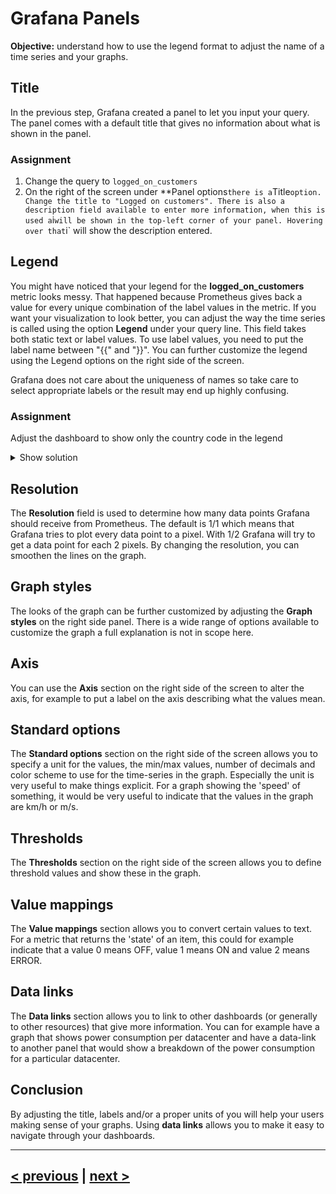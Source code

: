 # Grafana Panels
**Objective:** understand how to use the legend format to adjust the name of a time series and your graphs.

## Title
In the previous step, Grafana created a panel to let you input your query. The panel comes with a default title that gives no
information about what is shown in the panel. 

### Assignment 
1. Change the query to `logged_on_customers`
1. On the right of the screen under **Panel options` there is a `Title` option. Change the title to "Logged on customers". There is also a description field available to enter more information, when this is used a `i` will be shown in the top-left corner of your panel. Hovering over that `i` will show the description entered.

## Legend
You might have noticed that your legend for the **logged_on_customers** metric looks messy. That happened because Prometheus gives
back a value for every unique combination of the label values in the metric. If you want your visualization to look better,
you can adjust the way the time series is called using the option **Legend** under your query line. 
This field takes both static text or label values. To use label values, you need to put the label name between "{{" and "}}".
You can further customize the legend using the Legend options on the right side of the screen.

Grafana does not care about the uniqueness of names so take care to select appropriate labels or the result may end up highly 
confusing. 

### Assignment 
Adjust the dashboard to show only the country code in the legend

<details>
  <summary>Show solution</summary>

  **Solution**.  

  1. Enter `{{ country }}` for the legend.
</details>

## Resolution
The **Resolution** field is used to determine how many data points Grafana should receive from Prometheus. The default is 1/1 which 
means that Grafana tries to plot every data point to a pixel. With 1/2 Grafana will try to get a data point for each 2 pixels. 
By changing the resolution, you can smoothen the lines on the graph. 

## Graph styles
The looks of the graph can be further customized by adjusting the **Graph styles** on the right side panel. There is a wide range of options
available to customize the graph a full explanation is not in scope here.

## Axis
You can use the **Axis** section on the right side of the screen to alter the axis, for example to put a label on the axis describing what 
the values mean.

## Standard options
The **Standard options** section on the right side of the screen allows you to specify a unit for the values, the min/max values, number of decimals
and color scheme to use for the time-series in the graph. Especially the unit is very useful to make things explicit. For a graph showing the 'speed'
of something, it would be very useful to indicate that the values in the graph are km/h or m/s.

## Thresholds
The **Thresholds** section on the right side of the screen allows you to define threshold values and show these in the graph.

## Value mappings
The **Value mappings** section allows you to convert certain values to text. For a metric that returns the 'state' of an item, this could for
example indicate that a value 0 means OFF, value 1 means ON and value 2 means ERROR.

## Data links
The **Data links** section allows you to link to other dashboards (or generally to other resources) that give more information. You can for example
have a graph that shows power consumption per datacenter and have a data-link to another panel that would show a breakdown of the power consumption
for a particular datacenter.

## Conclusion
By adjusting the title, labels and/or a proper units of you will help your users making sense of your graphs. Using **data links** allows you to
make it easy to navigate through your dashboards.

---
## [< previous](01%20-%20Intro%20Grafana%20Prom%20QL.md) | [next >](03%20-%20Label%20Operators.md)
